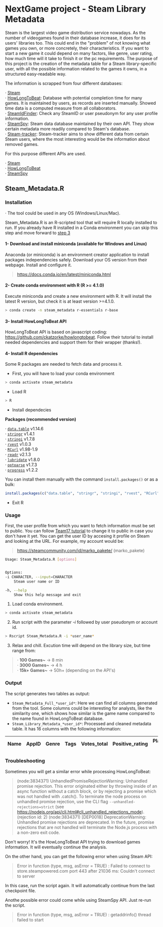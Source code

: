 # **NextGame project - Steam Library Metadata**

Steam is the largest video game distribution service nowadays. As the number of videogames found in their database increase, it does for its users' libraries too. This could end in the "problem" of not knowing what games you own, or more concretely, their characteristics. If you want to start a new game it could depend on many factors, like genre, user rating, how much time will it take to finish it or the pc requirements. The purpose of this project is the creation of the metadata table for a Steam library-specific user, with all the possible information related to the games it owns, in a structured easy-readable way.

The information is scrapped from four different databases:

· [Steam](https://store.steampowered.com/)\
· [HowLongToBeat](https://howlongtobeat.com/): Database with potential completion time for many games. It is maintained by users, as records are inserted manually. Showed time data is a computed measure from all collaborators.\
· [SteamIdFinder](https://www.steamidfinder.com/): Check any SteamID or user pseudonym for any user profile information.\
· [SteamSpy](https://steamspy.com/): Steam data database maintained by their own API. They show certain metadata more readily compared to Steam's database.\
· [Steam-tracker](https://steam-tracker.com/): Steam-tracker aims to show different data from certain Steam users, where the most interesting would be the information about removed games.

For this purpose different APIs are used.

· [Steam](https://store.steampowered.com/api/appdetails/)\
· [HowLongToBeat](https://github.com/ckatzorke/howlongtobeat)\
· [SteamSpy](https://steamspy.com/api.php)

## **Steam_Metadata.R**

### **Installation**

· The tool could be used in any OS (Windows/Linux/Mac).

Steam_Metadata.R is an R-scripted tool that will require R locally installed to run. If you already have R installed in a Conda environment you can skip this step and move forward to [step 3](#3--install-howlongtobeat-api) 

#### 1- Download and install miniconda (available for Windows and Linux)

Anaconda (or miniconda) is an environment creator application to install packages independencies safely. Download your OS version from their webpage. Install and configure it. 

> https://docs.conda.io/en/latest/miniconda.html

#### 2- Create conda environment with R (R \>= 4.1.0)

Execute miniconda and create a new environment with R. It will install the latest R version, but check it is at least version \>=4.1.0.

```bash 
> conda create -n steam_metadata r-essentials r-base
```

#### 3- Install HowLongToBeat API

HowLongToBeat API is based on javascript coding: https://github.com/ckatzorke/howlongtobeat. Follow their tutorial to install needed dependencies and support them for their wrapper (thanks!).

#### 4- Install R dependencies

Some R packages are needed to fetch data and process it. 

   - First, you will have to load your conda environment
    
```bash
> conda activate steam_metadata
```    
   - Load R
 
```bash
> R
```
   - Install dependecies
    
**Packages (recommended version)**

· [`data.table`](https://cran.r-project.org/web/packages/data.table/index.html) v1.14.6\
· [`stringr`](https://cran.r-project.org/web/packages/stringr/index.html) v1.4.1\
· [`stringi`](https://cran.r-project.org/web/packages/stringi/index.html) v1.7.8\
· [`rvest`](https://cran.r-project.org/web/packages/rvest/index.html) v1.0.3\
· [`RCurl`](https://cran.r-project.org/web/packages/RCurl/index.html) v1.98-1.9\
· [`readr`](https://cran.r-project.org/web/packages/readr/index.html) v2.1.3\
· [`lubridate`](https://cran.r-project.org/web/packages/lubridate/index.html) v1.8.0\
· [`optparse`](https://cran.r-project.org/web/packages/optparse/index.html) v1.7.3\
· [`progress`](https://cran.r-project.org/web/packages/progress/index.html) v1.2.2

You can install them manually with the command `ìnstall.packages()` or as a bulk:

```R
install.packages(c("data.table", "stringr", "stringi", "rvest", "RCurl", "readr", "lubridate", "optparse", "progress"))
```

   - Exit R

### **Usage**

First, the user profile from which you want to fetch information must be set to public. You can follow [Team17 tutorial](https://support.team17.com/hc/en-gb/articles/360003517458-Steam-Privacy-Settings) to change it to public in case you don't have it yet. You can get the user ID by accesing it profile on Steam and looking at the URL. For example, my account would be:
> https://steamcommunity.com/id/marko_pakete/ (marko_pakete)

```bash
Usage: Steam_Metadata.R [options]


Options:
-i CHARACTER, --input=CHARACTER
	Steam user name or ID

-h, --help
	Show this help message and exit
```

1. Load conda environment. 

```bash
> conda activate steam_metadata
```    

2. Run script with the parameter *-i* followed by user pseudonym or account id.

```bash
> Rscript Steam_Metadata.R -i *user_name*
```    
3. Relax and chill. Excution time will depend on the library size, but time range from:

> · **100 Games~** -> 8 min\
> · **3000 Games~** -> 4 h\
> · **15k+ Games~** -> 50h+ (depending on the API's)

### **Output**

The script generates two tables as output: 

- `Steam_Metadata_Full_*user_id*`: Here we can find all columns generated from the tool. Some columns could be interesting for analysts, like the similarity one, which shows how similar is the game name compared to the name found in HowLongToBeat database.
- `Steam_Library_Metadata_*user_id*`: Processed and cleaned metadata table. It has 16 columns with the following information:

| Name | AppID | Genre | Tags | Votes_total | Positive_rating | Played_time (h) | Time_to_finish (h) | Time_to_compelte (h) | 100%_Completed | Developer | Publisher | Release_date | Removed_game | Minimum requirements | Recommended requirement |
| ----------- | ----------- | ----------- | ----------- | ----------- | ----------- | ----------- | ----------- | ----------- | ----------- | ----------- | ----------- | ----------- | ----------- | ----------- | ----------- |

### **Troubleshooting**

Sometimes you will get a similar error while processing HowLongToBeat:


> (node:3834371) UnhandledPromiseRejectionWarning: Unhandled promise rejection. This error originated either by throwing inside of an async function without a catch block, or by rejecting a promise which was not handled with .catch(). To terminate the node process on unhandled promise rejection, use the CLI flag `--unhandled-rejections=strict` (see https://nodejs.org/api/cli.html#cli_unhandled_rejections_mode). (rejection id: 2)
(node:3834371) [DEP0018] DeprecationWarning: Unhandled promise rejections are deprecated. In the future, promise rejections that are not handled will terminate the Node.js process with a non-zero exit code.

Don't worry! It's the HowLongToBeat API trying to download games information. It will eventually continue the analysis.

On the other hand, you can get the following error when using Steam API:

> Error in function (type, msg, asError = TRUE)  :
  Failed to connect to store.steampowered.com port 443 after 21036 ms: Couldn't connect to server

In this case, run the script again. It will automatically continue from the last checkpoint file.

Anothe possible error could come while using SteamSpy API. Just re-run the script.

> Error in function (type, msg, asError = TRUE)  :
  getaddrinfo() thread failed to start






